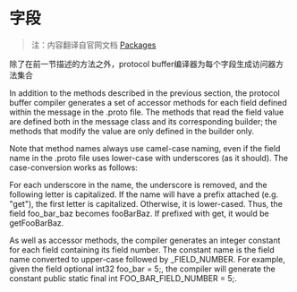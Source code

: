 字段
=========

> 注：内容翻译自官网文档 [Packages](https://developers.google.com/protocol-buffers/docs/reference/java-generated#fields)

除了在前一节描述的方法之外，protocol buffer编译器为每个字段生成访问器方法集合

In addition to the methods described in the previous section, the protocol buffer compiler generates a set of accessor methods for each field defined within the message in the .proto file. The methods that read the field value are defined both in the message class and its corresponding builder; the methods that modify the value are only defined in the builder only.

Note that method names always use camel-case naming, even if the field name in the .proto file uses lower-case with underscores (as it should). The case-conversion works as follows:

For each underscore in the name, the underscore is removed, and the following letter is capitalized.
If the name will have a prefix attached (e.g. "get"), the first letter is capitalized. Otherwise, it is lower-cased.
Thus, the field foo_bar_baz becomes fooBarBaz. If prefixed with get, it would be getFooBarBaz.

As well as accessor methods, the compiler generates an integer constant for each field containing its field number. The constant name is the field name converted to upper-case followed by _FIELD_NUMBER. For example, given the field optional int32 foo_bar = 5;, the compiler will generate the constant public static final int FOO_BAR_FIELD_NUMBER = 5;.






